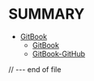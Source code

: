 # SUMMARY

* [GitBook](README.md)
  * [GitBook](GitBook.md)
  * [GitBook-GitHub](GitBook-GitHub.md)

// --- end of file
